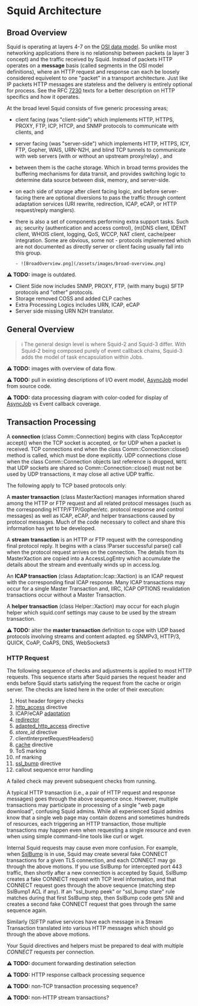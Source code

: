---
---
# Squid Architecture

## Broad Overview

Squid is operating at layers 4-7 on the
[OSI data model](http://wikipedia.org/wiki/OSI_model). So unlike most networking
applications there is no relationship between packets (a layer 3
concept) and the traffic received by Squid. Instead of packets HTTP
operates on a **message** basis (called segments in the OSI model
definitions), where an HTTP request and response can each be loosely
considered equivelent to one "packet" in a transport architecture. Just
like IP packets HTTP messages are stateless and the delivery is entirely
optional for process. See the RFC
[7230](https://tools.ietf.org/rfc/rfc7230) texts for a better
description on HTTP specifics and how it operates.

At the broad level Squid consists of five generic processing areas;

- client facing (was "client-side") which implements HTTP, HTTPS,
    PROXY, FTP, ICP, HTCP, and SNMP protocols to communicate with
    clients, and
- server facing (was "server-side") which implements HTTP, HTTPS, ICY,
    FTP, Gopher, WAIS, URN-N2H, and blind TCP tunnels to communicate
    with web servers (with or without an upstream proxy/relay) , and
- between them is the cache storage. Which in broad terms provides the
    buffering mechanisms for data transit, and provides switching logic
    to determine data source between disk, memory, and server-side.
- on each side of storage after client facing logic, and before
    server-facing there are optional diversions to pass the traffic
    through content adaptation services (URI rewrite, redirection, ICAP,
    eCAP, or HTTP request/reply manglers).
- there is also a set of components performing extra support tasks.
    Such as; security (authentication and access control), (m)DNS
    client, IDENT client, WHOIS client, logging, QoS, WCCP, NAT client,
    cache/peer integration. Some are obvious, some not - protocols
    implemented which are not documented as directly server or client
    facing usually fall into this group.

      - ![BroadOverview.png](/assets/images/broad-overview.png)

**:warning: TODO:** image is outdated.

- Client Side now includes SNMP, PROXY, FTP, (with many bugs) SFTP
    protocols and "other" protocols.
- Storage removed COSS and added CLP caches
- Extra Processing Logics includes URN, ICAP, eCAP
- Server side missing URN N2H translator.

## General Overview

> :information_source:
    The general design level is where Squid-2 and Squid-3 differ. With
    Squid-2 being composed purely of event callback chains, Squid-3 adds
    the model of task encapsulation within Jobs.

**:warning: TODO:** images with overview of data flow.

**:warning: TODO:** pull in existing descriptions of I/O event model,
[AsyncJob](/Features/NativeAsyncCalls) model from source code.

**:warning: TODO:** data processing diagram with color-coded for display of
[AsyncJob](/Features/NativeAsyncCalls) vs Event callback coverage.

## Transaction Processing

A **connection** (class Comm::Connection) begins with class TcpAcceptor
accept() when the TCP socket is accepted, or for UDP when a packet is
received. TCP connections end when the class Comm::Connection::close()
method is called, which must be done explicitly. UDP connections close
when the class Comm::Connection objects last reference is dropped,
`NOTE` that UDP sockets are shared so Comm::Connection::close() must not
be used by UDP transactions, it may close all active UDP traffic.

The following apply to TCP based protocols only:

A **master transaction** (class MasterXaction) manages information
shared among the HTTP or FTP request and all related protocol messages
(such as the corresponding HTTP/FTP/Gopher/etc. protocol response and
control messages) as well as ICAP, eCAP, and helper transactions caused
by protocol messages. Much of the code necessary to collect and share
this information has yet to be developed.

A **stream transaction** is an HTTP or FTP request with the
corresponding final protocol reply. It begins with a class \!Parser
successful parse() call when the protocol request arrives on the
connection. The details from its MasterXaction are copied into a
AccessLogEntry which accumulate the details about the stream and
eventually winds up in access.log.

An **ICAP transaction** (class Adaptation::Icap::Xaction) is an ICAP
request with the corresponding final ICAP response. Many ICAP
transactions may occur for a single Master Transaction and, IIRC, ICAP
OPTIONS revalidation transactions occur without a Master Transaction.

A **helper transaction** (class Helper::Xaction) may occur for each
plugin helper which squid.conf settings may cause to be used by the
stream transaction.

**:warning: TODO:** alter the **master transaction** definition to cope with UDP
based protocols involving streams and content adapted. eg SNMPv3,
HTTP/3, QUICK, CoAP, CoAPS, DNS, WebSockets3

### HTTP Request

The following sequence of checks and adjustments is applied to most HTTP
requests. This sequence starts after Squid parses the request header and
ends before Squid starts satisfying the request from the cache or origin
server. The checks are listed here in the order of their execution:

1. Host header forgery checks
1. [http_access](http://www.squid-cache.org/Doc/config/http_access)
    directive
1. ICAP/eCAP
    [adaptation](/SquidFaq/ContentAdaptation)
1. [redirector](http://www.squid-cache.org/Doc/config/url_rewrite_program)
1. [adapted_http_access](http://www.squid-cache.org/Doc/config/adapted_http_access)
    directive
1. _store_id_ directive
1. clientInterpretRequestHeaders()
1. [cache](http://www.squid-cache.org/Doc/config/cache) directive
1. ToS marking
10. nf marking
11. [ssl_bump](http://www.squid-cache.org/Doc/config/ssl_bump)
    directive
12. callout sequence error handling

A failed check may prevent subsequent checks from running.

A typical HTTP transaction (i.e., a pair of HTTP request and response
messages) goes through the above sequence once. However, multiple
transactions may participate in processing of a single "web page
download", confusing Squid admins. While all experienced Squid admins
know that a single web page may contain dozens and sometimes hundreds of
resources, each triggering an HTTP transaction, those multiple
transactions may happen even when requesting a single resource and even
when using simple command-line tools like curl or wget.

Internal Squid requests may cause even more confusion. For example, when
[SslBump](/Features/HTTPS#Bumping_direct_SSL.2FTLS_connections)
is in use, Squid may create several fake CONNECT transactions for a
given TLS connection, and each CONNECT may go through the above motions.
If you use SslBump for intercepted port 443 traffic, then shortly after
a new connection is accepted by Squid, SslBump creates a fake CONNECT
request with TCP level information, and that CONNECT request goes
through the above sequence (matching step SslBump1 ACL if any). If an
"ssl_bump peek" or "ssl_bump stare" rule matches during that first
SslBump step, then SslBump code gets SNI and creates a second fake
CONNECT request that goes through the same sequence again.

Similarly (S)FTP native services have each message in a Stream
Transaction translated into various HTTP messages which should go
through the above above motions.

Your Squid directives and helpers must be prepared to deal with multiple
_CONNECT_ requests per connection.

**:warning: TODO:** document forwarding destination selection

**:warning: TODO:** HTTP response callback processing sequence

**:warning: TODO:** non-TCP transaction processing sequence?

**:warning: TODO:** non-HTTP stream transactions?
